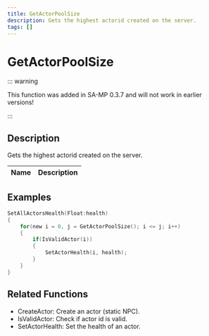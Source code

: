 ```yaml
---
title: GetActorPoolSize
description: Gets the highest actorid created on the server.
tags: []
---
```


# GetActorPoolSize

<TagLinks />

::: warning

This function was added in SA-MP 0.3.7 and will not work in earlier versions!

:::

## Description

Gets the highest actorid created on the server.

| Name | Description |
| ---- | ----------- |


## Examples

```c
SetAllActorsHealth(Float:health)
{
    for(new i = 0, j = GetActorPoolSize(); i <= j; i++)
    {
        if(IsValidActor(i))
        {
            SetActorHealth(i, health);
        }
    }
}
```

## Related Functions

- CreateActor: Create an actor (static NPC).
- IsValidActor: Check if actor id is valid.
- SetActorHealth: Set the health of an actor.
